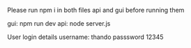 Please run npm i in both files api and gui before running them

gui: npm run dev
api: node server.js


User login details
username: thando
passsword 12345